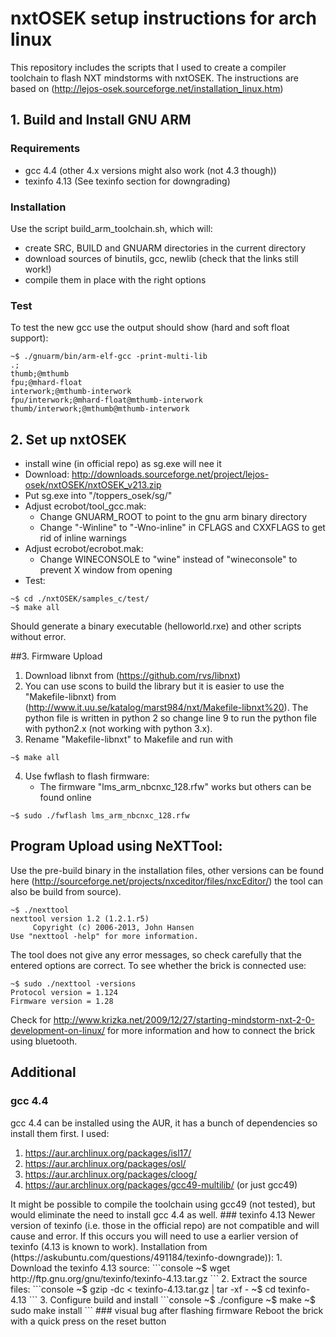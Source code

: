 # nxtOSEK setup instructions for arch linux
This repository includes the scripts that I used to create a compiler toolchain to flash NXT mindstorms with nxtOSEK. The instructions are based on (http://lejos-osek.sourceforge.net/installation_linux.htm)

## 1. Build and Install GNU ARM 

### Requirements
* gcc 4.4 (other 4.x versions might also work (not 4.3 though))
* texinfo 4.13 (See texinfo section for downgrading)

### Installation
Use the script build_arm_toolchain.sh, which will:
* create SRC, BUILD and GNUARM directories in the current directory
* download sources of binutils, gcc, newlib (check that the links still work!) 
* compile them in place with the right options

### Test

To test the new gcc use the output should show (hard and soft float support):
```console
~$ ./gnuarm/bin/arm-elf-gcc -print-multi-lib
.;
thumb;@mthumb
fpu;@mhard-float
interwork;@mthumb-interwork
fpu/interwork;@mhard-float@mthumb-interwork
thumb/interwork;@mthumb@mthumb-interwork
```

## 2. Set up nxtOSEK


* install wine (in official repo) as sg.exe will nee it
* Download: http://downloads.sourceforge.net/project/lejos-osek/nxtOSEK/nxtOSEK_v213.zip
* Put sg.exe into "/toppers_osek/sg/" 
* Adjust ecrobot/tool_gcc.mak:
	* Change GNUARM_ROOT to point to the gnu arm binary directory
	* Change "-Winline" to "-Wno-inline" in CFLAGS and CXXFLAGS to get rid of inline warnings
* Adjust ecrobot/ecrobot.mak: 
	* Change WINECONSOLE to "wine" instead of "wineconsole" to prevent X window from opening
* Test:
```console
~$ cd ./nxtOSEK/samples_c/test/
~$ make all
```
Should generate a binary executable (helloworld.rxe) and other scripts without error.
 

##3. Firmware Upload	
1. Download libnxt from (https://github.com/rvs/libnxt)
2. You can use scons to build the library but it is easier to use the "Makefile-libnxt) from (http://www.it.uu.se/katalog/marst984/nxt/Makefile-libnxt%20). 
The python file is written in python 2 so change line 9 to run the python file with python2.x (not working with python 3.x).
3. Rename "Makefile-libnxt" to Makefile and run with
```console
~$ make all
```
4. Use fwflash to flash firmware:
	* The firmware "lms_arm_nbcnxc_128.rfw" works but others can be found online
```console
~$ sudo ./fwflash lms_arm_nbcnxc_128.rfw
```

## Program Upload using NeXTTool:
Use the pre-build binary in the installation files, other versions can be found here (http://sourceforge.net/projects/nxceditor/files/nxcEditor/) the tool can also be build from source).
```console
~$ ./nexttool 
nexttool version 1.2 (1.2.1.r5)
     Copyright (c) 2006-2013, John Hansen
Use "nexttool -help" for more information.
```
The tool does not give any error messages, so check carefully that the entered options are correct. To see whether the brick is connected use:
```console
~$ sudo ./nexttool -versions
Protocol version = 1.124
Firmware version = 1.28
```
Check for http://www.krizka.net/2009/12/27/starting-mindstorm-nxt-2-0-development-on-linux/ for more information and how to connect the brick using bluetooth.




## Additional
### gcc 4.4
gcc 4.4 can be installed using the AUR, it has a bunch of dependencies so install them first. I used: 
1. https://aur.archlinux.org/packages/isl17/
2. https://aur.archlinux.org/packages/osl/
3. https://aur.archlinux.org/packages/cloog/
4. https://aur.archlinux.org/packages/gcc49-multilib/ (or just gcc49)
<a/>
It might be possible to compile the toolchain using gcc49 (not tested), but would eliminate the need to install gcc 4.4 as well.
### texinfo 4.13
Newer version of texinfo (i.e. those in the official repo) are not compatible and will cause and error. 
If this occurs you will need to use a earlier version of texinfo (4.13 is known to work).
Installation from (https://askubuntu.com/questions/491184/texinfo-downgrade)):
1. Download the texinfo 4.13 source:
```console
~$ wget http://ftp.gnu.org/gnu/texinfo/texinfo-4.13.tar.gz
```
2. Extract the source files:
```console
~$ gzip -dc < texinfo-4.13.tar.gz | tar -xf -
~$ cd texinfo-4.13
```
3. Configure build and install
```console
~$ ./configure
~$ make
~$ sudo make install
```
### visual bug after flashing firmware
Reboot the brick with a quick press on the reset button

